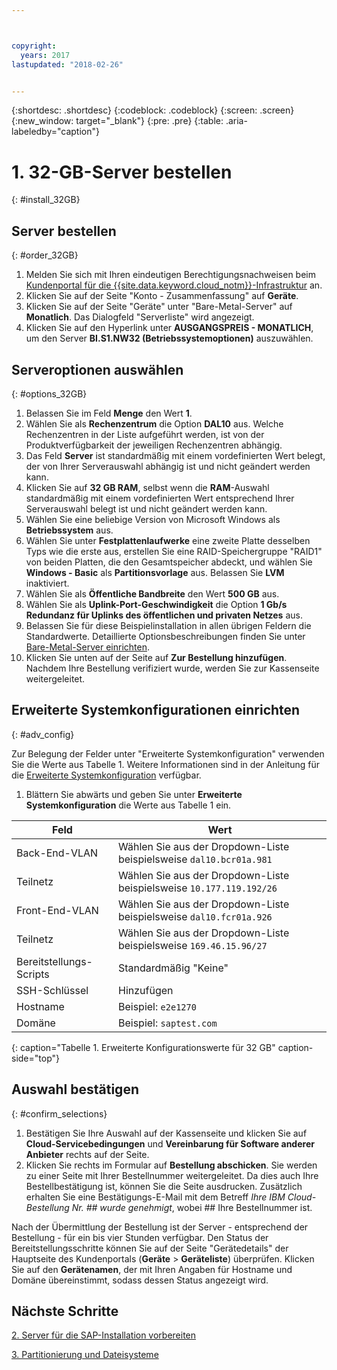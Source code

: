 ```yaml
---



copyright:
  years: 2017
lastupdated: "2018-02-26"


---
```


{:shortdesc: .shortdesc}
{:codeblock: .codeblock}
{:screen: .screen}
{:new_window: target="_blank"}
{:pre: .pre}
{:table: .aria-labeledby="caption"}

# 1. 32-GB-Server bestellen
{: #install_32GB}

## Server bestellen
{: #order_32GB}

1. Melden Sie sich mit Ihren eindeutigen Berechtigungsnachweisen beim [Kundenportal für die {{site.data.keyword.cloud_notm}}-Infrastruktur](https://control.softlayer.com) an.
2. Klicken Sie auf der Seite "Konto - Zusammenfassung" auf **Geräte**.
3. Klicken Sie auf der Seite "Geräte" unter "Bare-Metal-Server" auf **Monatlich**. Das Dialogfeld "Serverliste" wird angezeigt.
4. Klicken Sie auf den Hyperlink unter **AUSGANGSPREIS - MONATLICH**, um den Server **BI.S1.NW32 (Betriebssystemoptionen)** auszuwählen.

## Serveroptionen auswählen
{: #options_32GB}

1. Belassen Sie im Feld **Menge** den Wert **1**.
2. Wählen Sie als **Rechenzentrum** die Option **DAL10** aus. Welche Rechenzentren in der Liste aufgeführt werden, ist von der Produktverfügbarkeit der jeweiligen Rechenzentren abhängig.
3. Das Feld **Server** ist standardmäßig mit einem vordefinierten Wert belegt, der von Ihrer Serverauswahl abhängig ist und nicht geändert werden kann.
4. Klicken Sie auf **32 GB RAM**, selbst wenn die **RAM**-Auswahl standardmäßig mit einem vordefinierten Wert entsprechend Ihrer Serverauswahl belegt ist und nicht geändert werden kann.
5. Wählen Sie eine beliebige Version von Microsoft Windows als **Betriebssystem** aus.
6. Wählen Sie unter **Festplattenlaufwerke** eine zweite Platte desselben Typs wie die erste aus, erstellen Sie eine RAID-Speichergruppe "RAID1" von beiden Platten, die den Gesamtspeicher abdeckt, und wählen Sie **Windows - Basic** als **Partitionsvorlage** aus. Belassen Sie **LVM** inaktiviert.
7. Wählen Sie als **Öffentliche Bandbreite** den Wert **500 GB** aus.
8. Wählen Sie als **Uplink-Port-Geschwindigkeit** die Option **1 Gb/s Redundanz für Uplinks des öffentlichen und privaten Netzes** aus.
9. Belassen Sie für diese Beispielinstallation in allen übrigen Feldern die Standardwerte. Detaillierte Optionsbeschreibungen finden Sie unter [Bare-Metal-Server einrichten](https://console.bluemix.net/docs/bare-metal/configuring.html#setting-up-your-bare-metal-servers).
10. Klicken Sie unten auf der Seite auf **Zur Bestellung hinzufügen**. Nachdem Ihre Bestellung verifiziert wurde, werden Sie zur Kassenseite weitergeleitet.

## Erweiterte Systemkonfigurationen einrichten
{: #adv_config}

Zur Belegung der Felder unter "Erweiterte Systemkonfiguration" verwenden Sie die Werte aus Tabelle 1. Weitere Informationen sind in der Anleitung für die [Erweiterte Systemkonfiguration](https://console.bluemix.net/docs/bare-metal/configuring.html#advanced-system-configuration) verfügbar.

1. Blättern Sie abwärts und geben Sie unter **Erweiterte Systemkonfiguration** die Werte aus Tabelle 1 ein.

|              Feld                |      Wert                                                            |
| -------------------------------- | -------------------------------------------------------------------- |
|Back-End-VLAN                     | Wählen Sie aus der Dropdown-Liste beispielsweise `dal10.bcr01a.981`      |
|Teilnetz                          | Wählen Sie aus der Dropdown-Liste beispielsweise `10.177.119.192/26`     |
|Front-End-VLAN                    | Wählen Sie aus der Dropdown-Liste beispielsweise `dal10.fcr01a.926`      |
|Teilnetz                          | Wählen Sie aus der Dropdown-Liste beispielsweise `169.46.15.96/27`       |
|Bereitstellungs-Scripts           | Standardmäßig "Keine"                                                     |
|SSH-Schlüssel                     | Hinzufügen|
|Hostname                          | Beispiel: `e2e1270`                                               |
|Domäne                            | Beispiel: `saptest.com`                                           |
{: caption="Tabelle 1. Erweiterte Konfigurationswerte für 32 GB" caption-side="top"}  

## Auswahl bestätigen
{: #confirm_selections}

1. Bestätigen Sie Ihre Auswahl auf der Kassenseite und klicken Sie auf **Cloud-Servicebedingungen** und **Vereinbarung für Software anderer Anbieter** rechts auf der Seite.
2. Klicken Sie rechts im Formular auf **Bestellung abschicken**. Sie werden zu einer Seite mit Ihrer Bestellnummer weitergeleitet. Da dies auch Ihre Bestellbestätigung ist, können Sie die Seite ausdrucken. Zusätzlich erhalten Sie eine Bestätigungs-E-Mail mit dem Betreff *Ihre IBM Cloud-Bestellung Nr. ## wurde genehmigt*, wobei ## Ihre Bestellnummer ist.

Nach der Übermittlung der Bestellung ist der Server - entsprechend der Bestellung - für ein bis vier Stunden verfügbar. Den Status der Bereitstellungsschritte können Sie auf der Seite "Gerätedetails" der Hauptseite des Kundenportals (**Geräte** > **Geräteliste**) überprüfen. Klicken Sie auf den **Gerätenamen**, der mit Ihren Angaben für Hostname und Domäne übereinstimmt, sodass dessen Status angezeigt wird.

## Nächste Schritte

  [2. Server für die SAP-Installation vorbereiten](/docs/infrastructure/sap-netweaver-ms-qrg/ms-prepare-server-32GB.html)
  
  [3. Partitionierung und Dateisysteme](/docs/infrastructure/sap-netweaver-ms-qrg/ms-partition-32GB.html)

